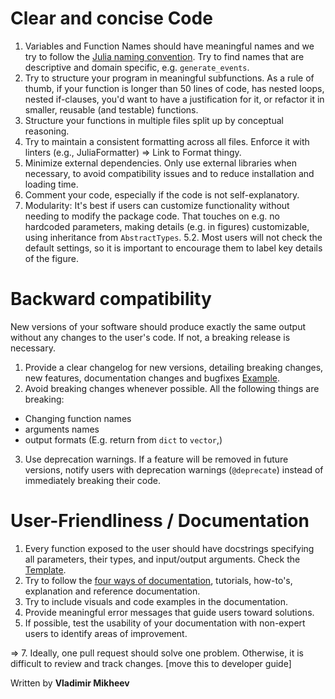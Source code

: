# Clear and concise Code  
1. Variables and Function Names should have meaningful names and we try to follow the [Julia naming convention](https://docs.julialang.org/en/v1/manual/style-guide/#Use-naming-conventions-consistent-with-Julia-base/). Try to find names that are descriptive and domain specific, e.g. `generate_events`.
2. Try to structure your program in meaningful subfunctions. As a rule of thumb, if your function is longer than 50 lines of code, has nested loops, nested if-clauses, you'd want to have a justification for it, or refactor it in smaller, reusable (and testable) functions.
3. Structure your functions in multiple files split up by conceptual reasoning.
4. Try to maintain a consistent formatting across all files. Enforce it with linters (e.g., JuliaFormatter) => Link to Format thingy.
5. Minimize external dependencies. Only use external libraries when necessary, to avoid compatibility issues and to reduce installation and loading time.
6. Comment your code, especially if the code is not self-explanatory.
7. Modularity: It's best if users can customize functionality without needing to modify the package code. That touches on e.g. no hardcoded parameters, making details (e.g. in figures) customizable, using inheritance from `AbstractTypes`.
5.2. Most users will not check the default settings, so it is important to encourage them to label key details of the figure. 


# Backward compatibility 
New versions of your software should produce exactly the same output without any changes to the user's code. If not, a breaking release is necessary.

1. Provide a clear changelog for new versions, detailing breaking changes, new features, documentation changes and bugfixes [Example](https://github.com/unfoldtoolbox/UnfoldSim.jl/releases).
2. Avoid breaking changes whenever possible. All the following things are breaking:
  - Changing function names
  - arguments names
  - output formats (E.g. return from `dict` to `vector`,)    
3. Use deprecation warnings. If a feature will be removed in future versions, notify users with deprecation warnings (`@deprecate`) instead of immediately breaking their code.


# User-Friendliness / Documentation
1. Every function exposed to the user should have docstrings specifying all parameters, their types, and input/output arguments. Check the [Template](https://unfoldtoolbox.github.io/UnfoldDocs/main/developer/#Docstring-templates).
2. Try to follow the [four ways of documentation](https://docs.divio.com/documentation-system/), tutorials, how-to's, explanation and reference documentation.
3. Try to include visuals and code examples in the documentation.
4. Provide meaningful error messages that guide users toward solutions.
5. If possible, test the usability of your documentation with non-expert users to identify areas of improvement.


=> 7. Ideally, one pull request should solve one problem. Otherwise, it is difficult to review and track changes. [move this to developer guide]

Written by **Vladimir Mikheev**

